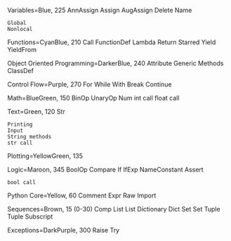 Variables=Blue, 225
    AnnAssign
    Assign
    AugAssign
    Delete
    Name
    
    Global
    Nonlocal

Functions=CyanBlue, 210
    Call
    FunctionDef
    Lambda
    Return
    Starred
    Yield
    YieldFrom

Object Oriented Programming=DarkerBlue, 240
    Attribute
    Generic Methods
    ClassDef

Control Flow=Purple, 270
    For
    While
    With
    Break
    Continue

Math=BlueGreen, 150
    BinOp
    UnaryOp
    Num
    int call
    float call


Text=Green, 120
    Str
    
    Printing
    Input
    String methods
    str call

Plotting=YellowGreen, 135

Logic=Maroon, 345
    BoolOp
    Compare
    If
    IfExp
    NameConstant
    Assert
    
    bool call

Python Core=Yellow, 60
    Comment
    Expr
    Raw
    Import

Sequences=Brown, 15 (0-30)
    Comp
    List
        List
    Dictionary
        Dict
    Set
        Set
    Tuple
        Tuple
    Subscript
    
Exceptions=DarkPurple, 300
    Raise
    Try


